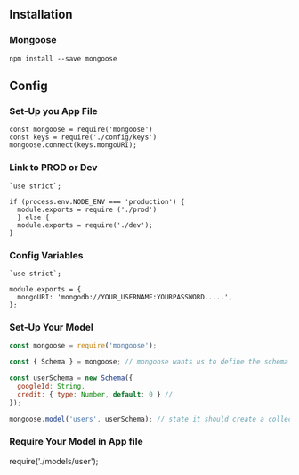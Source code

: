 ## Installation
### Mongoose 
`npm install --save mongoose`

## Config
### Set-Up you App File
```
const mongoose = require('mongoose')
const keys = require('./config/keys')
mongoose.connect(keys.mongoURI);
````
### Link to PROD or Dev
```
`use strict`;

if (process.env.NODE_ENV === 'production') {
  module.exports = require ('./prod')
  } else {
  module.exports = require('./dev');
}
```
### Config Variables
```
`use strict`;

module.exports = {
  mongoURI: 'mongodb://YOUR_USERNAME:YOURPASSWORD.....',
};
```
### Set-Up Your Model
```js
const mongoose = require('mongoose');

const { Schema } = mongoose; // mongoose wants us to define the schema beforehand.

const userSchema = new Schema({
  googleId: String,
  credit: { type: Number, default: 0 } //
});

mongoose.model('users', userSchema); // state it should create a collection - if it not already exists
```
### Require Your Model in App file
require('./models/user');
